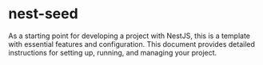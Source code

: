 # nest-seed
As a starting point for developing a project with NestJS, this is a template with essential features and configuration. This document provides detailed instructions for setting up, running, and managing your project.
